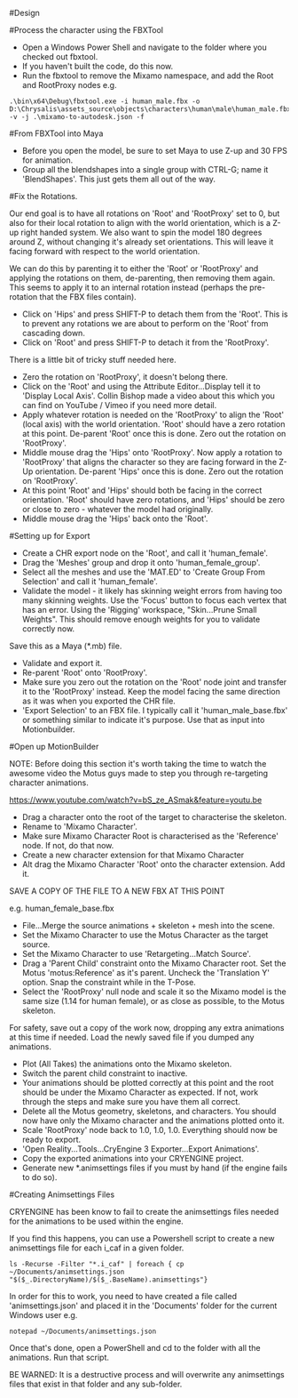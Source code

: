 #Design

#Process the character using the FBXTool

*   Open a Windows Power Shell and navigate to the folder where you checked out fbxtool.
*   If you haven't built the code, do this now.
*   Run the fbxtool to remove the Mixamo namespace, and add the Root and RootProxy nodes e.g.

```
.\bin\x64\Debug\fbxtool.exe -i human_male.fbx -o D:\Chrysalis\assets_source\objects\characters\human\male\human_male.fbx -v -j .\mixamo-to-autodesk.json -f
```


#From FBXTool into Maya

*   Before you open the model, be sure to set Maya to use Z-up and 30 FPS for animation.
*   Group all the blendshapes into a single group with CTRL-G; name it 'BlendShapes'. This just gets them all out of the way.

#Fix the Rotations.

Our end goal is to have all rotations on 'Root' and 'RootProxy' set to 0, but also for their local rotation to align with the world orientation, which is a Z-up right handed system. We also want to spin the model 180 degrees around Z, without changing it's already set orientations. This will leave it facing forward with respect to the world orientation.

We can do this by parenting it to either the 'Root' or 'RootProxy' and applying the rotations on them, de-parenting, then removing them again. This seems to apply it to an internal rotation instead (perhaps the pre-rotation that the FBX files contain).

*   Click on 'Hips' and press SHIFT-P to detach them from the 'Root'. This is to prevent any rotations we are about to perform on the 'Root' from cascading down.
*   Click on 'Root' and press SHIFT-P to detach it from the 'RootProxy'.

There is a little bit of tricky stuff needed here.

*   Zero the rotation on 'RootProxy', it doesn't belong there.
*   Click on the 'Root' and using the Attribute Editor...Display tell it to 'Display Local Axis'. Collin Bishop made a video about this which you can find on YouTube / Vimeo if you need more detail.
*   Apply whatever rotation is needed on the 'RootProxy' to align the 'Root' (local axis) with the world orientation. 'Root' should have a zero rotation at this point. De-parent 'Root' once this is done. Zero out the rotation on 'RootProxy'.
*   Middle mouse drag the 'Hips' onto 'RootProxy'. Now apply a rotation to 'RootProxy' that aligns the character so they are facing forward in the Z-Up orientation. De-parent 'Hips' once this is done. Zero out the rotation on 'RootProxy'.
*   At this point 'Root' and 'Hips' should both be facing in the correct orientation. 'Root' should have zero rotations, and 'Hips' should be zero or close to zero - whatever the model had originally.
*   Middle mouse drag the 'Hips' back onto the 'Root'.

#Setting up for Export

*   Create a CHR export node on the 'Root', and call it 'human_female'.
*   Drag the 'Meshes' group and drop it onto 'human_female_group'.
*   Select all the meshes and use the 'MAT.ED' to 'Create Group From Selection' and call it 'human_female'.
*   Validate the model - it likely has skinning weight errors from having too many skinning weights. Use the 'Focus' button to focus each vertex that has an error. Using the 'Rigging' workspace, "Skin...Prune Small Weights". This should remove enough weights for you to validate correctly now.

Save this as a Maya (*.mb) file.

*   Validate and export it.
*   Re-parent 'Root' onto 'RootProxy'.
*   Make sure you zero out the rotation on the 'Root' node joint and transfer it to the 'RootProxy' instead. Keep the model facing the same direction as it was when you exported the CHR file.
*   'Export Selection' to an FBX file. I typically call it 'human_male_base.fbx' or something similar to indicate it's purpose. Use that as input into Motionbuilder.

#Open up MotionBuilder

NOTE: Before doing this section it's worth taking the time to watch the awesome video the Motus guys made to step you through re-targeting character animations.

https://www.youtube.com/watch?v=bS_ze_ASmak&feature=youtu.be

*   Drag a character onto the root of the target to characterise the skeleton.
*   Rename to 'Mixamo Character'.
*   Make sure Mixamo Character Root is characterised as the 'Reference' node. If not, do that now.
*   Create a new character extension for that Mixamo Character
*   Alt drag the Mixamo Character 'Root' onto the character extension. Add it.

SAVE A COPY OF THE FILE TO A NEW FBX AT THIS POINT

e.g. human_female_base.fbx

*   File...Merge the source animations + skeleton + mesh into the scene.
*   Set the Mixamo Character to use the Motus Character as the target source.
*   Set the Mixamo Character to use 'Retargeting...Match Source'.
*   Drag a 'Parent Child' constraint onto the Mixamo Character root. Set the Motus 'motus:Reference' as it's parent. Uncheck the 'Translation Y' option. Snap the constraint while in the T-Pose.
*   Select the 'RootProxy' null node and scale it so the Mixamo model is the same size (1.14 for human female), or as close as possible, to the Motus skeleton.

For safety, save out a copy of the work now, dropping any extra animations at this time if needed. Load the newly saved file if you dumped any animations.

*   Plot (All Takes) the animations onto the Mixamo skeleton.
*   Switch the parent child constraint to inactive.
*   Your animations should be plotted correctly at this point and the root should be under the Mixamo Character as expected. If not, work through the steps and make sure you have them all correct.
*   Delete all the Motus geometry, skeletons, and characters. You should now have only the Mixamo character and the animations plotted onto it.
*   Scale 'RootProxy' node back to 1.0, 1.0, 1.0. Everything should now be ready to export.
*   'Open Reality...Tools...CryEngine 3 Exporter...Export Animations'.
*   Copy the exported animations into your CRYENGINE project.
*   Generate new *.animsettings files if you must by hand (if the engine fails to do so).

#Creating Animsettings Files

CRYENGINE has been know to fail to create the animsettings files needed for the animations to be used within the engine.

If you find this happens, you can use a Powershell script to create a new animsettings file for each i_caf in a given folder.

```
ls -Recurse -Filter "*.i_caf" | foreach { cp ~/Documents/animsettings.json "$($_.DirectoryName)/$($_.BaseName).animsettings"}
```

In order for this to work, you need to have created a file called 'animsettings.json' and placed it in the 'Documents' folder for the current Windows user e.g.

```
notepad ~/Documents/animsettings.json
```

Once that's done, open a PowerShell and cd to the folder with all the animations. Run that script.

BE WARNED: It is a destructive process and will overwrite any animsettings files that exist in that folder and any sub-folder.